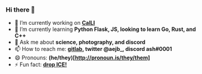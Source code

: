 ### Hi there 👋

- 🔭 I’m currently working on **[CalLI](https://github.com/calliapp)**
- 🌱 I’m currently learning **Python Flask, JS, looking to learn Go, Rust, and C++**
- 💬 Ask me about **science, photography, and discord**
- 📫 How to reach me: **[gitlab](https://gitlab.com/aejb), twitter @aejb_, discord ash#0001**
- 😄 Pronouns: **(he/they)[http://pronoun.is/they/them]**
- ⚡ Fun fact: **[drop ICE!](https://github.com/drop-ice/dear-github-2.0)**

